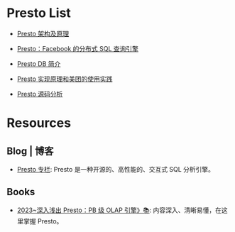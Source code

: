 # Presto List

- [Presto 架构及原理](http://www.cnblogs.com/tgzhu/p/6033373.html)

- [Presto：Facebook 的分布式 SQL 查询引擎](http://blog.jobbole.com/51177/)

- [Presto DB 简介](http://www.mutouxiaogui.cn/blog/?p=395)

- [Presto 实现原理和美团的使用实践](http://tech.meituan.com/presto.html)

- [Presto 源码分析](http://blog.csdn.net/sinat_27545249/article/details/52502765)

# Resources

## Blog | 博客

- [Presto 专栏](https://zhuanlan.zhihu.com/presto-cn): Presto 是一种开源的、高性能的、交互式 SQL 分析引擎。

## Books

- [2023~深入浅出 Presto：PB 级 OLAP 引擎》📚](https://www.zhihu.com/column/c_1294277883771940864): 内容深入、清晰易懂，在这里掌握 Presto。
